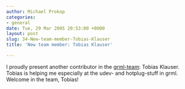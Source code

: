 ```yaml
---
author: Michael Prokop
categories:
- general
date: Tue, 29 Mar 2005 20:53:00 +0000
layout: post
slug: 34-New-team-member-Tobias-Klauser
title: 'New team member: Tobias Klauser'

---
```

I proudly present another contributor in the [grml\-team](http://grml.org/team/): Tobias Klauser. Tobias is helping me especially at the udev\- and hotplug\-stuff in grml. Welcome in the team, Tobias!
